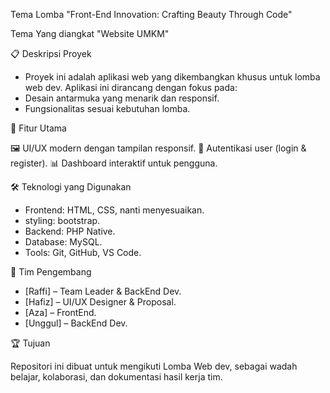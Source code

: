 Tema Lomba
"Front-End Innovation: Crafting Beauty Through Code"

Tema Yang diangkat
"Website UMKM"


📋 Deskripsi Proyek

- Proyek ini adalah aplikasi web yang dikembangkan khusus untuk lomba web dev. Aplikasi ini dirancang dengan fokus pada:
- Desain antarmuka yang menarik dan responsif.
- Fungsionalitas sesuai kebutuhan lomba.


🚀 Fitur Utama

🖼️ UI/UX modern dengan tampilan responsif.
🔐 Autentikasi user (login & register).
📊 Dashboard interaktif untuk pengguna.


🛠️ Teknologi yang Digunakan

- Frontend: HTML, CSS, nanti menyesuaikan.
- styling: bootstrap.
- Backend: PHP Native.
- Database: MySQL.
- Tools: Git, GitHub, VS Code.


👥 Tim Pengembang

- [Raffi] – Team Leader & BackEnd Dev.
- [Hafiz] – UI/UX Designer & Proposal.
- [Aza] – FrontEnd.
- [Unggul] – BackEnd Dev.


🏆 Tujuan

Repositori ini dibuat untuk mengikuti Lomba Web dev, sebagai wadah belajar, kolaborasi, dan dokumentasi hasil kerja tim.